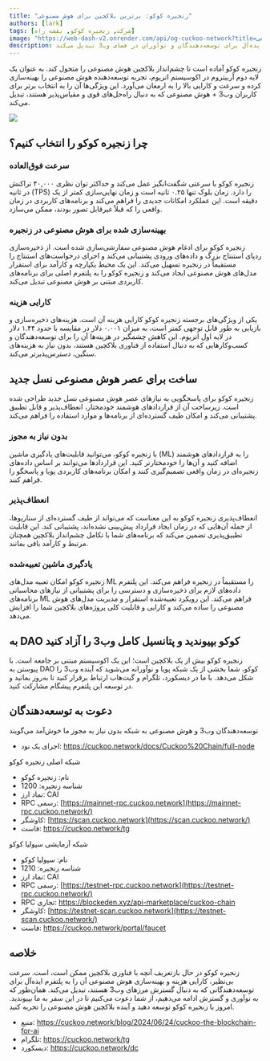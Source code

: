 ```yaml
---
title: "زنجیره کوکو: برترین بلاکچین برای هوش مصنوعی"
authors: [lark]
tags: [شرکت, زنجیره کوکو, نقشه راه]
image: "https://web-dash-v2.onrender.com/api/og-cuckoo-network?title=زنجیره کوکو: برترین بلاکچین برای هوش مصنوعی"
description: زنجیره کوکو با زیرساخت‌های پیشرفته‌اش که برای هوش مصنوعی و وب3 طراحی شده‌اند، چشم‌انداز بلاکچین را دوباره تعریف می‌کند. به عنوان یک لایه دوم آربیتروم در اکوسیستم اتریوم، زنجیره کوکو سرعت تراکنش فوق‌العاده سریع، هزینه‌های کم و قابلیت‌های قوی هوش مصنوعی را ارائه می‌دهد و آن را به انتخاب ایده‌آل برای توسعه‌دهندگان و نوآوران در فضای وب3 تبدیل می‌کند.
---
```


زنجیره کوکو آماده است تا چشم‌انداز بلاکچین هوش مصنوعی را متحول کند. به عنوان یک لایه دوم آربیتروم در اکوسیستم اتریوم، تجربه توسعه‌دهنده هوش مصنوعی را بهینه‌سازی کرده و سرعت و کارایی بالا را به ارمغان می‌آورد. این ویژگی‌ها آن را به انتخاب برتر برای کاربران وب3 + هوش مصنوعی که به دنبال راه‌حل‌های قوی و مقیاس‌پذیر هستند، تبدیل می‌کند.

![](https://cuckoo-network.b-cdn.net/cuckoo-chain-blockchain-for-ai.webp)

## چرا زنجیره کوکو را انتخاب کنیم؟

### سرعت فوق‌العاده

زنجیره کوکو با سرعتی شگفت‌انگیز عمل می‌کند و حداکثر توان نظری ۴۰,۰۰۰ تراکنش در ثانیه (TPS) را دارد. زمان بلوک تنها ۰.۲۵ ثانیه است و زمان نهایی‌سازی کمتر از یک دقیقه است. این عملکرد امکانات جدیدی را فراهم می‌کند و برنامه‌های کاربردی در زمان واقعی را که قبلاً غیرقابل تصور بودند، ممکن می‌سازد.

### بهینه‌سازی شده برای هوش مصنوعی در زنجیره

زنجیره کوکو برای ادغام هوش مصنوعی سفارشی‌سازی شده است. از ذخیره‌سازی ردپای استنتاج بزرگ و داده‌های ورودی پشتیبانی می‌کند و اجرای درخواست‌های استنتاج را مستقیماً در زنجیره تسهیل می‌کند. این یک محیط یکپارچه و کارآمد برای استقرار مدل‌های هوش مصنوعی ایجاد می‌کند و زنجیره کوکو را به پلتفرم اصلی برای برنامه‌های کاربردی مبتنی بر هوش مصنوعی تبدیل می‌کند.

### کارایی هزینه

یکی از ویژگی‌های برجسته زنجیره کوکو کارایی هزینه آن است. هزینه‌های ذخیره‌سازی و بازیابی به طور قابل توجهی کمتر است، به میزان ۰.۰۰۱ دلار در مقایسه با حدود ۱.۴۴ دلار در لایه اول اتریوم. این کاهش چشمگیر در هزینه‌ها آن را برای توسعه‌دهندگان و کسب‌وکارهایی که به دنبال استفاده از فناوری بلاکچین هستند، بدون نیاز به هزینه‌های سنگین، دسترس‌پذیرتر می‌کند.

## ساخت برای عصر هوش مصنوعی نسل جدید

زنجیره کوکو برای پاسخگویی به نیازهای عصر هوش مصنوعی نسل جدید طراحی شده است. زیرساخت آن از قراردادهای هوشمند خودمختار، انعطاف‌پذیر و قابل تطبیق پشتیبانی می‌کند و امکان طیف گسترده‌ای از برنامه‌ها و موارد استفاده را فراهم می‌کند.

### بدون نیاز به مجوز

با زنجیره کوکو، می‌توانید قابلیت‌های یادگیری ماشین (ML) را به قراردادهای هوشمند اضافه کنید و آن‌ها را خودمختارتر کنید. این قراردادها می‌توانند بر اساس داده‌های زنجیره‌ای در زمان واقعی تصمیم‌گیری کنند و امکان برنامه‌های کاربردی پویا و پاسخگو را فراهم کنند.

### انعطاف‌پذیر

انعطاف‌پذیری زنجیره کوکو به این معناست که می‌تواند از طیف گسترده‌ای از سناریوها، از جمله آن‌هایی که در زمان ایجاد قرارداد پیش‌بینی نشده‌اند، پشتیبانی کند. این قابلیت تطبیق‌پذیری تضمین می‌کند که برنامه‌های شما با تکامل چشم‌انداز بلاکچین همچنان مرتبط و کارآمد باقی بمانند.

### یادگیری ماشین تعبیه‌شده

زنجیره کوکو امکان تعبیه مدل‌های ML را مستقیماً در زنجیره فراهم می‌کند. این پلتفرم داده‌های لازم برای ذخیره‌سازی و دسترسی را برای پشتیبانی از نیازهای محاسباتی برنامه‌های ML فراهم می‌کند. این رویکرد تعبیه‌شده استقرار و مدیریت مدل‌های هوش مصنوعی را ساده می‌کند و کارایی و قابلیت کلی پروژه‌های بلاکچین شما را افزایش می‌دهد.

## به DAO کوکو بپیوندید و پتانسیل کامل وب3 را آزاد کنید

زنجیره کوکو بیش از یک بلاکچین است؛ این یک اکوسیستم مبتنی بر جامعه است. با پیوستن به DAO کوکو، شما بخشی از یک شبکه پویا و نوآورانه می‌شوید که آینده وب3 را شکل می‌دهد. با ما در دیسکورد، تلگرام و گیت‌هاب ارتباط برقرار کنید تا به‌روز بمانید و در توسعه این پلتفرم پیشگام مشارکت کنید.

## دعوت به توسعه‌دهندگان

توسعه‌دهندگان وب3 و هوش مصنوعی به شبکه بدون نیاز به مجوز ما خوش‌آمد می‌گویند

* اجرای یک نود: https://cuckoo.network/docs/Cuckoo%20Chain/full-node

شبکه اصلی زنجیره کوکو

- نام: زنجیره کوکو
- شناسه زنجیره: 1200
- نماد ارز: CAI
- RPC رسمی: [https://mainnet-rpc.cuckoo.network](https://mainnet-rpc.cuckoo.network/)
- کاوشگر: [https://scan.cuckoo.network](https://scan.cuckoo.network/)
- فاست: https://cuckoo.network/tg

شبکه آزمایشی سپولیا کوکو

- نام: سپولیا کوکو
- شناسه زنجیره: 1210
- نماد ارز: CAI
- RPC رسمی: [https://testnet-rpc.cuckoo.network](https://testnet-rpc.cuckoo.network/)
- RPC تجاری: https://blockeden.xyz/api-marketplace/cuckoo-chain
- کاوشگر: [https://testnet-scan.cuckoo.network](https://testnet-scan.cuckoo.network/)
- فاست: https://cuckoo.network/portal/faucet

## خلاصه

زنجیره کوکو در حال بازتعریف آنچه با فناوری بلاکچین ممکن است، است. سرعت بی‌نظیر، کارایی هزینه و بهینه‌سازی هوش مصنوعی آن را به پلتفرم ایده‌آل برای توسعه‌دهندگانی که به دنبال گسترش مرزهای وب3 هستند، تبدیل می‌کند. همان‌طور که به نوآوری و گسترش ادامه می‌دهیم، از شما دعوت می‌کنیم تا در این سفر به ما بپیوندید. امروز با زنجیره کوکو توسعه دهید و آینده بلاکچین هوش مصنوعی را تجربه کنید.

- منبع: https://cuckoo.network/blog/2024/06/24/cuckoo-the-blockchain-for-ai
- تلگرام: https://cuckoo.network/tg
- دیسکورد: https://cuckoo.network/dc

